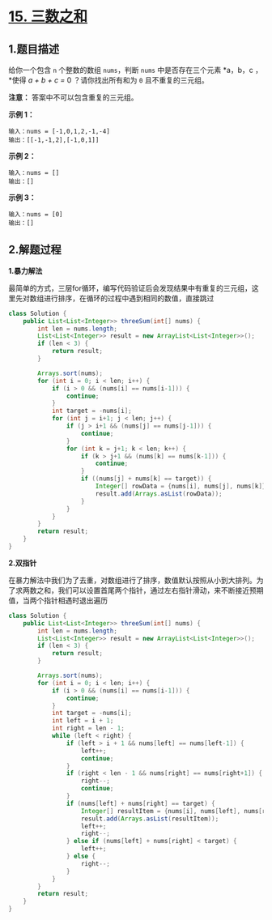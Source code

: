 # [15. 三数之和](https://leetcode-cn.com/problems/3sum/)

## 1.题目描述

给你一个包含 `n` 个整数的数组 `nums`，判断 `nums` 中是否存在三个元素 *a，b，c ，*使得 *a + b + c =* 0 ？请你找出所有和为 `0` 且不重复的三元组。

**注意：** 答案中不可以包含重复的三元组。

 

**示例 1：**

```
输入：nums = [-1,0,1,2,-1,-4]
输出：[[-1,-1,2],[-1,0,1]]
```

**示例 2：**

```
输入：nums = []
输出：[]
```

**示例 3：**

```
输入：nums = [0]
输出：[]
```

## 2.解题过程

**1.暴力解法**

最简单的方式，三层for循环，编写代码验证后会发现结果中有重复的三元组，这里先对数组进行排序，在循环的过程中遇到相同的数值，直接跳过

```java
class Solution {
    public List<List<Integer>> threeSum(int[] nums) {
        int len = nums.length;
        List<List<Integer>> result = new ArrayList<List<Integer>>();
        if (len < 3) {
            return result;
        }

        Arrays.sort(nums);
        for (int i = 0; i < len; i++) {
            if (i > 0 && (nums[i] == nums[i-1])) {
                continue;
            }
            int target = -nums[i];
            for (int j = i+1; j < len; j++) {
                if (j > i+1 && (nums[j] == nums[j-1])) {
                    continue;
                }
                for (int k = j+1; k < len; k++) {
                    if (k > j+1 && (nums[k] == nums[k-1])) {
                        continue;
                    }
                    if ((nums[j] + nums[k] == target)) {
                        Integer[] rowData = {nums[i], nums[j], nums[k]};
                        result.add(Arrays.asList(rowData));
                    }
                }
            }
        }
        return result;
    }
}
```

**2.双指针**

在暴力解法中我们为了去重，对数组进行了排序，数值默认按照从小到大排列。为了求两数之和，我们可以设置首尾两个指针，通过左右指针滑动，来不断接近预期值，当两个指针相遇时退出遍历

```java
class Solution {
    public List<List<Integer>> threeSum(int[] nums) {
        int len = nums.length;
        List<List<Integer>> result = new ArrayList<List<Integer>>();
        if (len < 3) {
            return result;
        }

        Arrays.sort(nums);
        for (int i = 0; i < len; i++) {
            if (i > 0 && (nums[i] == nums[i-1])) {
                continue;
            }
            int target = -nums[i];
            int left = i + 1;
            int right = len - 1;
            while (left < right) {
                if (left > i + 1 && nums[left] == nums[left-1]) {
                    left++;
                    continue;
                }
                if (right < len - 1 && nums[right] == nums[right+1]) {
                    right--;
                    continue;
                }
                if (nums[left] + nums[right] == target) {
                    Integer[] resultItem = {nums[i], nums[left], nums[right]};
                    result.add(Arrays.asList(resultItem));
                    left++;
                    right--;
                } else if (nums[left] + nums[right] < target) {
                    left++;
                } else {
                    right--;
                }
            }
        }
        return result;
    }
}
```

